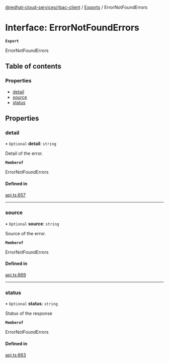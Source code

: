 [@redhat-cloud-services/rbac-client](../README.md) / [Exports](../modules.md) / ErrorNotFoundErrors

# Interface: ErrorNotFoundErrors

**`Export`**

ErrorNotFoundErrors

## Table of contents

### Properties

- [detail](ErrorNotFoundErrors.md#detail)
- [source](ErrorNotFoundErrors.md#source)
- [status](ErrorNotFoundErrors.md#status)

## Properties

### detail

• `Optional` **detail**: `string`

Detail of the error.

**`Memberof`**

ErrorNotFoundErrors

#### Defined in

[api.ts:857](https://github.com/RedHatInsights/javascript-clients/blob/main/packages/rbac/api.ts#L857)

___

### source

• `Optional` **source**: `string`

Source of the error.

**`Memberof`**

ErrorNotFoundErrors

#### Defined in

[api.ts:869](https://github.com/RedHatInsights/javascript-clients/blob/main/packages/rbac/api.ts#L869)

___

### status

• `Optional` **status**: `string`

Status of the response

**`Memberof`**

ErrorNotFoundErrors

#### Defined in

[api.ts:863](https://github.com/RedHatInsights/javascript-clients/blob/main/packages/rbac/api.ts#L863)
